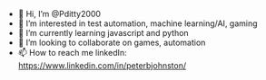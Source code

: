 - 👋 Hi, I’m @Pditty2000
- 👀 I’m interested in test automation, machine learning/AI, gaming
- 🌱 I’m currently learning javascript and python
- 💞️ I’m looking to collaborate on games, automation
- 📫 How to reach me linkedIn: https://www.linkedin.com/in/peterbjohnston/

<!---
Pditty2000/Pditty2000 is a ✨ special ✨ repository because its `README.md` (this file) appears on your GitHub profile.
You can click the Preview link to take a look at your changes.
--->
